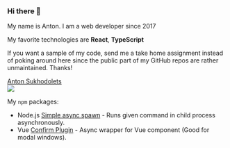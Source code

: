 ### Hi there 👋

My name is Anton.
I am a web developer since 2017

My favorite technologies are **React**, **TypeScript**

If you want a sample of my code, send me a take home assignment instead of poking around here since the public part of my GitHub repos are rather unmaintained.
Thanks!

<div class="badge-base LI-profile-badge" data-locale="ru_RU" data-size="medium" data-theme="dark" data-type="VERTICAL" data-vanity="anton-sukhodolets-88a2291a8" data-version="v1"><a class="badge-base__link LI-simple-link" href="https://ru.linkedin.com/in/anton-sukhodolets-88a2291a8?trk=profile-badge">Anton Sukhodolets</a></div>
              

<a href="https://www.codewars.com/users/Antohan" target="_blank" rel="noopener noreferer">
  <img src="https://www.codewars.com/users/Antohan/badges/small">
</a>

My `npm` packages:
- Node.js [Simple async spawn](https://github.com/Antohan/simple-async-spawn) - Runs given command in child process asynchronously.
- Vue [Confirm Plugin](https://github.com/Antohan/vue-confirm-plugin) - Async wrapper for Vue component (Good for modal windows).
